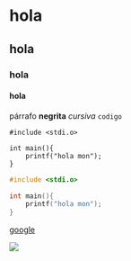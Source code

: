 # hola
## hola
### hola
#### hola

párrafo **negrita** _cursiva_ `codigo`

```
#include <stdi.o>

int main(){
    printf("hola mon");
}
```

```c
#include <stdi.o>

int main(){
    printf("hola mon");
}
```

[google](google.com)

![](https://www.adslzone.net/app/uploads-adslzone.net/2019/04/borrar-fondo-imagen.jpg)
